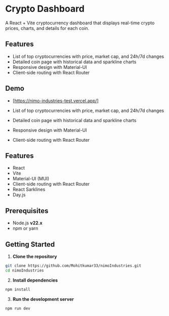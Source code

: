 # Crypto Dashboard

A React + Vite cryptocurrency dashboard that displays real-time crypto prices, charts, and details for each coin.

## Features

- List of top cryptocurrencies with price, market cap, and 24h/7d changes
- Detailed coin page with historical data and sparkline charts
- Responsive design with Material-UI
- Client-side routing with React Router

## Demo
- [https://nimo-industries-test.vercel.app/]

- List of top cryptocurrencies with price, market cap, and 24h/7d changes
- Detailed coin page with historical data and sparkline charts
- Responsive design with Material-UI
- Client-side routing with React Router

## Features

- React
- Vite
- Material-UI (MUI)
- Client-side routing with React Router
- React Sarklines
- Day.js


## Prerequisites

- Node.js **v22.x**
- npm or yarn

## Getting Started

1. **Clone the repository**

````bash
git clone https://github.com/Mohitkumar33/nimoIndustries.git
cd nimoIndustries
````

2. **Install dependencies**
````bash
npm install
````

3. **Run the development server**
````bash
npm run dev
````
